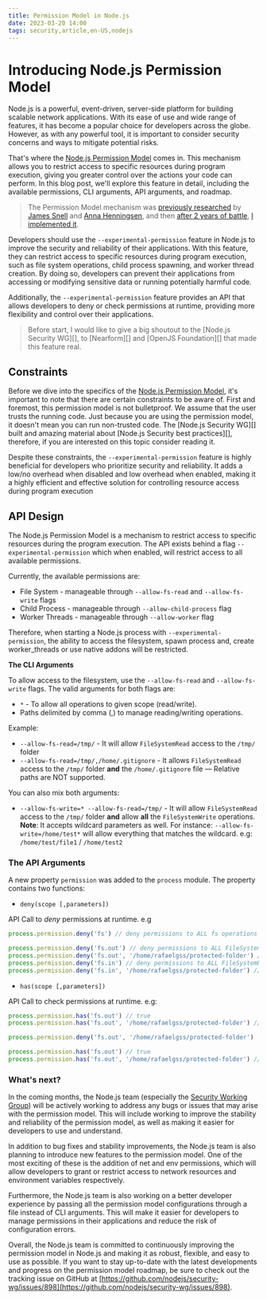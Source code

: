 ```yaml
---
title: Permission Model in Node.js
date: 2023-03-20 14:00
tags: security,article,en-US,nodejs
---
```


# Introducing Node.js Permission Model

Node.js is a powerful, event-driven, server-side platform for building scalable network applications.
With its ease of use and wide range of features, it has become a popular choice for developers across the globe.
However, as with any powerful tool, it is important to consider security concerns and ways to mitigate potential risks.

That's where the [Node.js Permission Model][] comes in.
This mechanism allows you to restrict access to specific resources during program execution, giving you greater control
over the actions your code can perform. In this blog post, we'll explore this feature in detail, including the available
permissions, CLI arguments, API arguments, and roadmap.

> The Permission Model mechanism was [previously researched][] by [James Snell][] and [Anna Henningsen][], and then [after 2 years of battle][issue],
[I implemented it][pr].

Developers should use the `--experimental-permission` feature in Node.js to improve the security and reliability of their
applications. With this feature, they can restrict access to specific resources during program execution, such as
file system operations, child process spawning, and worker thread creation. By doing so, developers can prevent their
applications from accessing or modifying sensitive data or running potentially harmful code.

Additionally, the `--experimental-permission` feature provides an API that allows developers to deny or check permissions
at runtime, providing more flexibility and control over their applications.

> Before start, I would like to give a big shoutout to the [Node.js Security WG][], to [Nearform][] and
[OpenJS Foundation][] that made this feature real.

## Constraints

Before we dive into the specifics of the [Node.js Permission Model][], it's important to note that there are certain
constraints to be aware of. First and foremost, this permission model is not bulletproof.
We assume that the user trusts the running code. Just because you are using the permission model, it doesn't mean you can
run non-trusted code. The [Node.js Security WG][] built and amazing material about [Node.js Security best practices][],
therefore, if you are interested on this topic consider reading it.

Despite these constraints, the `--experimental-permission` feature is highly beneficial for developers who prioritize
security and reliability. It adds a low/no overhead when disabled and low overhead when enabled,
making it a highly efficient and effective solution for controlling resource access during program execution

## API Design

The Node.js Permission Model is a mechanism to restrict access to specific resources during the program execution.
The API exists behind a flag `--experimental-permission` which when enabled, will restrict access to all available permissions.

Currently, the available permissions are:

* File System - manageable through `--allow-fs-read` and `--allow-fs-write` flags
* Child Process - manageable through `--allow-child-process` flag
* Worker Threads - manageable through `--allow-worker` flag

Therefore, when starting a Node.js process with `--experimental-permission`, the ability to access the filesystem,
spawn process and, create worker\_threads or use native addons will be restricted.

**The CLI Arguments**

To allow access to the filesystem, use the `--allow-fs-read` and `--allow-fs-write` flags.
The valid arguments for both flags are:

* `*` - To allow all operations to given scope (read/write).
* Paths delimited by comma (,) to manage reading/writing operations.

Example:

- `--allow-fs-read=/tmp/` - It will allow `FileSystemRead` access to the `/tmp/` folder
- `--allow-fs-read=/tmp/,/home/.gitignore` - It allows `FileSystemRead` access to the `/tmp/` folder **and** the `/home/.gitignore` file — Relative paths are NOT supported.

You can also mix both arguments:

- `--allow-fs-write=* --allow-fs-read=/tmp/` - It will allow `FileSystemRead` access to the `/tmp/` folder **and** allow **all** the `FileSystemWrite` operations.
**Note**: It accepts wildcard parameters as well. For instance: `--allow-fs-write=/home/test*` will allow everything that matches the wildcard. e.g: `/home/test/file1` / `/home/test2`

### The API Arguments

A new property `permission` was added to the `process` module. The property contains two functions:

- `deny(scope [,parameters])`

API Call to *deny* permissions at runtime. e.g

```jsx
process.permission.deny('fs') // deny permissions to ALL fs operations

process.permission.deny('fs.out') // deny permissions to ALL FileSystemWrite operations
process.permission.deny('fs.out', '/home/rafaelgss/protected-folder') // deny FileSystemWrite permissions to the protected-folder
process.permission.deny('fs.in') // deny permissions to ALL FileSystemRead operations
process.permission.deny('fs.in', '/home/rafaelgss/protected-folder') // deny FileSystemRead permissions to the protected-folder
```

- `has(scope [,parameters])`

API Call to check permissions at runtime. e.g:

```jsx
process.permission.has('fs.out') // true
process.permission.has('fs.out', '/home/rafaelgss/protected-folder') // true

process.permission.deny('fs.out', '/home/rafaelgss/protected-folder')

process.permission.has('fs.out') // true
process.permission.has('fs.out', '/home/rafaelgss/protected-folder') // false
```

### What's next?

In the coming months, the Node.js team (especially the [Security Working Group][]) will be actively working to address any bugs
or issues that may arise with the permission model. This will include working to improve the stability and
reliability of the permission model, as well as making it easier for developers to use and understand.

In addition to bug fixes and stability improvements, the Node.js team is also planning to introduce new features
to the permission model. One of the most exciting of these is the addition of net and env permissions, which will allow
developers to grant or restrict access to network resources and environment variables respectively.

Furthermore, the Node.js team is also working on a better developer experience by passing all the permission model
configurations through a file instead of CLI arguments. This will make it easier for developers to manage permissions in
their applications and reduce the risk of configuration errors.

Overall, the Node.js team is committed to continuously improving the permission model in Node.js and making it as robust,
flexible, and easy to use as possible. If you want to stay up-to-date with the latest developments and progress on the
permission model roadmap, be sure to check out the tracking issue on GitHub at
[https://github.com/nodejs/security-wg/issues/898](https://github.com/nodejs/security-wg/issues/898).

[Node.js Permission Model]: https://nodejs.org/api/permissions.html#permission-model
[previously researched]: https://www.nearform.com/blog/adding-a-permission-system-to-node-js/
[James Snell]: https://github.com/jasnell
[Anna Henningsen]: https://github.com/addaleax
[pr]: https://github.com/nodejs/node/pull/44004
[issue]: https://github.com/nodejs/security-wg/issues/791
[Security Working Group]: https://github.com/nodejs/security-wg
